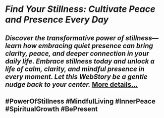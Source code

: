 # *Find Your Stillness: Cultivate Peace and Presence Every Day*
## *Discover the transformative power of stillness—learn how embracing quiet presence can bring clarity, peace, and deeper connection in your daily life. Embrace stillness today and unlock a life of calm, clarity, and mindful presence in every moment. Let this WebStory be a gentle nudge back to your center.* [More details…](https://spiritualkhazaana.com/web-stories/find-your-stillness/)
## #PowerOfStillness #MindfulLiving #InnerPeace #SpiritualGrowth #BePresent
